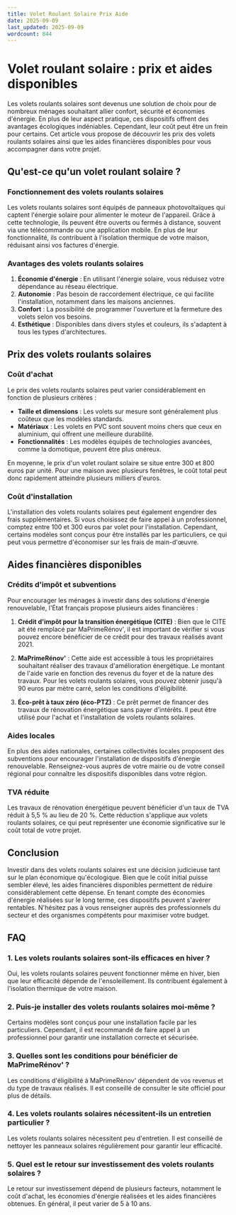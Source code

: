 ```yaml
---
title: Volet Roulant Solaire Prix Aide
date: 2025-09-09
last_updated: 2025-09-09
wordcount: 844
---
```


# Volet roulant solaire : prix et aides disponibles

Les volets roulants solaires sont devenus une solution de choix pour de nombreux ménages souhaitant allier confort, sécurité et économies d'énergie. En plus de leur aspect pratique, ces dispositifs offrent des avantages écologiques indéniables. Cependant, leur coût peut être un frein pour certains. Cet article vous propose de découvrir les prix des volets roulants solaires ainsi que les aides financières disponibles pour vous accompagner dans votre projet.

## Qu'est-ce qu'un volet roulant solaire ?

### Fonctionnement des volets roulants solaires

Les volets roulants solaires sont équipés de panneaux photovoltaïques qui captent l'énergie solaire pour alimenter le moteur de l'appareil. Grâce à cette technologie, ils peuvent être ouverts ou fermés à distance, souvent via une télécommande ou une application mobile. En plus de leur fonctionnalité, ils contribuent à l'isolation thermique de votre maison, réduisant ainsi vos factures d'énergie.

### Avantages des volets roulants solaires

1. **Économie d'énergie** : En utilisant l'énergie solaire, vous réduisez votre dépendance au réseau électrique.
2. **Autonomie** : Pas besoin de raccordement électrique, ce qui facilite l'installation, notamment dans les maisons anciennes.
3. **Confort** : La possibilité de programmer l'ouverture et la fermeture des volets selon vos besoins.
4. **Esthétique** : Disponibles dans divers styles et couleurs, ils s'adaptent à tous les types d'architectures.

## Prix des volets roulants solaires

### Coût d'achat

Le prix des volets roulants solaires peut varier considérablement en fonction de plusieurs critères :

- **Taille et dimensions** : Les volets sur mesure sont généralement plus coûteux que les modèles standards.
- **Matériaux** : Les volets en PVC sont souvent moins chers que ceux en aluminium, qui offrent une meilleure durabilité.
- **Fonctionnalités** : Les modèles équipés de technologies avancées, comme la domotique, peuvent être plus onéreux.

En moyenne, le prix d'un volet roulant solaire se situe entre 300 et 800 euros par unité. Pour une maison avec plusieurs fenêtres, le coût total peut donc rapidement atteindre plusieurs milliers d'euros.

### Coût d'installation

L'installation des volets roulants solaires peut également engendrer des frais supplémentaires. Si vous choisissez de faire appel à un professionnel, comptez entre 100 et 300 euros par volet pour l'installation. Cependant, certains modèles sont conçus pour être installés par les particuliers, ce qui peut vous permettre d'économiser sur les frais de main-d'œuvre.

## Aides financières disponibles

### Crédits d'impôt et subventions

Pour encourager les ménages à investir dans des solutions d'énergie renouvelable, l'État français propose plusieurs aides financières :

1. **Crédit d'impôt pour la transition énergétique (CITE)** : Bien que le CITE ait été remplacé par MaPrimeRénov', il est important de vérifier si vous pouvez encore bénéficier de ce crédit pour des travaux réalisés avant 2021.
   
2. **MaPrimeRénov'** : Cette aide est accessible à tous les propriétaires souhaitant réaliser des travaux d'amélioration énergétique. Le montant de l'aide varie en fonction des revenus du foyer et de la nature des travaux. Pour les volets roulants solaires, vous pouvez obtenir jusqu'à 90 euros par mètre carré, selon les conditions d'éligibilité.

3. **Éco-prêt à taux zéro (éco-PTZ)** : Ce prêt permet de financer des travaux de rénovation énergétique sans payer d'intérêts. Il peut être utilisé pour l'achat et l'installation de volets roulants solaires.

### Aides locales

En plus des aides nationales, certaines collectivités locales proposent des subventions pour encourager l'installation de dispositifs d'énergie renouvelable. Renseignez-vous auprès de votre mairie ou de votre conseil régional pour connaître les dispositifs disponibles dans votre région.

### TVA réduite

Les travaux de rénovation énergétique peuvent bénéficier d'un taux de TVA réduit à 5,5 % au lieu de 20 %. Cette réduction s'applique aux volets roulants solaires, ce qui peut représenter une économie significative sur le coût total de votre projet.

## Conclusion

Investir dans des volets roulants solaires est une décision judicieuse tant sur le plan économique qu'écologique. Bien que le coût initial puisse sembler élevé, les aides financières disponibles permettent de réduire considérablement cette dépense. En tenant compte des économies d'énergie réalisées sur le long terme, ces dispositifs peuvent s'avérer rentables. N'hésitez pas à vous renseigner auprès des professionnels du secteur et des organismes compétents pour maximiser votre budget.

## FAQ

### 1. Les volets roulants solaires sont-ils efficaces en hiver ?

Oui, les volets roulants solaires peuvent fonctionner même en hiver, bien que leur efficacité dépende de l'ensoleillement. Ils contribuent également à l'isolation thermique de votre maison.

### 2. Puis-je installer des volets roulants solaires moi-même ?

Certains modèles sont conçus pour une installation facile par les particuliers. Cependant, il est recommandé de faire appel à un professionnel pour garantir une installation correcte et sécurisée.

### 3. Quelles sont les conditions pour bénéficier de MaPrimeRénov' ?

Les conditions d'éligibilité à MaPrimeRénov' dépendent de vos revenus et du type de travaux réalisés. Il est conseillé de consulter le site officiel pour plus de détails.

### 4. Les volets roulants solaires nécessitent-ils un entretien particulier ?

Les volets roulants solaires nécessitent peu d'entretien. Il est conseillé de nettoyer les panneaux solaires régulièrement pour garantir leur efficacité.

### 5. Quel est le retour sur investissement des volets roulants solaires ?

Le retour sur investissement dépend de plusieurs facteurs, notamment le coût d'achat, les économies d'énergie réalisées et les aides financières obtenues. En général, il peut varier de 5 à 10 ans.